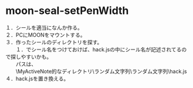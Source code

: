 moon-seal-setPenWidth
=====================
１．シールを適当になんか作る。<br>
２．PCにMOONをマウントする。<br>
３．作ったシールのディレクトリを探す。<br>
　　１．でシール名をつけておけば、hack.jsの中にシール名が記述されてるので探しやすいかも。<br>
　　パスは、<br>
　　\\MyActiveNote的なディレクトリ\ランダム文字列\ランダム文字列\hack.js<br>
４．hack.jsを置き換える。<br>
